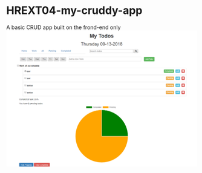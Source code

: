 # HREXT04-my-cruddy-app
A basic CRUD app built on the frond-end only
![Screenshot](app-screenshot.PNG)
